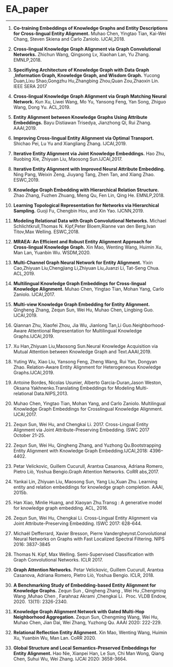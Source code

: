 # EA_paper
--------------------------------------------------

1. **Co-training Embeddings of Knowledge Graphs and Entity Descriptions for Cross-lingual Entity Alignment.** Muhao Chen, Yingtao Tian, Kai-Wei Chang, Steven Skiena and Carlo Zaniolo. IJCAI,2018.

2. **Cross-lingual Knowledge Graph Alignment via Graph Convolutional Networks.** Zhichun Wang, Qingsong Lv, Xiaohan Lan, Yu Zhang. EMNLP,2018.

3. **Specifiying Architecture of Knowledge Graph with Data Graph ,Information Graph, Knowledge Graph, and Wisdom Graph.** Yucong Duan,Lixu Shao,Gongzhu Hu,Zhangbing Zhou,Quan Zou,Zhaoxin Lin.  IEEE SERA 2017

4. **Cross-lingual Knowledge Graph Alignment via Graph Matching Neural Network.** Kun Xu, Liwei Wang, Mo Yu, Yansong Feng, Yan Song, Zhiguo Wang, Dong Yu. ACL,2019.

5. **Entity Alignment between Knowledge Graphs Using Attribute Embeddings.** Bayu Distiawan Trisedya, Jianzhong Qi, Rui Zhang. AAAI,2019.

6. **Improving Cross-lingual Entity Alignment via Optimal Transport.** Shichao Pei, Lu Yu and Xiangliang Zhang.  IJCAI,2019.

7. **Iterative Entity Alignment via Joint Knowledge Embeddings.** Hao Zhu, Ruobing Xie, Zhiyuan Liu, Maosong Sun.IJCAI,2017.

8. **Iterative Entity Alignment with Improved Neural Attribute Embedding.** Ning Pang, Weixin Zeng, Jiuyang Tang, Zhen Tan, and Xiang Zhao. ESWC,2019.

9. **Knowledge Graph Embedding with Hierarchical Relation Structure.** Zhao Zhang, Fuzhen Zhuang, Meng Qu, Fen Lin, Qing He. EMNLP,2018.

10. **Learning Topological Representation for Networks via Hierarchical Sampling.** Guoji Fu, Chengbin Hou, and Xin Yao. IJCNN,2019.

11. **Modeling Relational Data with Graph Convolutional Networks.** Michael Schlichtkrull,Thomas N. Kipf,Peter Bloem,Rianne van den Berg,Ivan Titov,Max Welling. ESWC,2018.

12. **MRAEA: An Efficient and Robust Entity Alignment Approach for Cross-lingual Knowledge Graph.** Xin Mao, Wenting Wang, Huimin Xu, Man Lan, Yuanbin Wu. WSDM,2020.

13. **Multi-Channel Graph Neural Network for Entity Alignment.** Yixin Cao,Zhiyuan Liu,Chengjiang Li,Zhiyuan Liu,Juanzi Li, Tat-Seng Chua. ACL,2019.

14. **Multilingual Knowledge Graph Embeddings for Cross-lingual Knowledge Alignment.** Muhao Chen, Yingtao Tian, Mohan Yang, Carlo Zaniolo. IJCAI,2017.

15. **Multi-view Knowledge Graph Embedding for Entity Alignment.** Qingheng Zhang, Zequn Sun, Wei Hu, Muhao Chen, Lingbing Guo. IJCAI,2019.

16. Qiannan Zhu, Xiaofei Zhou, Jia Wu, Jianlong Tan,Li Guo.Neighborhood-Aware Attentional Representation for Multilingual Knowledge Graphs.IJCAI,2019.

17. Xu Han,Zhiyuan Liu,Maosong Sun.Neural Knowledge Acquisition via Mutual Attention between Knowledge Graph and Text.AAAI,2019.

18. Yuting Wu, Xiao Liu, Yansong Feng, Zheng Wang, Rui Yan, Dongyan Zhao. Relation-Aware Entity Alignment for Heterogeneous Knowledge Graphs.IJCAI,2019.

19. Antoine Bordes, Nicolas Usunier, Alberto Garcia-Duran,Jason Weston, Oksana Yakhnenko.Translating Embeddings for Modeling Multi-relational Data.NIPS,2013.

20. Muhao Chen, Yingtao Tian, Mohan Yang, and Carlo Zaniolo. Multilingual Knowledge Graph Embeddings for Crosslingual Knowledge Alignment. IJCAI,2017.

21. Zequn Sun, Wei Hu, and Chengkai Li. 2017. Cross-Lingual Entity Alignment via Joint Attribute-Preserving Embedding. ISWC 2017 October 21-25.

22. Zequn Sun, Wei Hu, Qingheng Zhang, and Yuzhong Qu.Bootstrapping Entity Alignment with Knowledge Graph Embedding.IJCAI,2018: 4396–4402.

23. Petar Velickovic, Guillem Cucurull, Arantxa Casanova, Adriana Romero, Pietro Liò, Yoshua Bengio.Graph Attention Networks. CoRR abs,2017.

24. Yankai Lin, Zhiyuan Liu, Maosong Sun, Yang Liu,Xuan Zhu. Learning entity and relation embeddings for knowledge graph completion. AAAI, 2015b.

25. Han Xiao, Minlie Huang, and Xiaoyan Zhu.Transg : A generative model for knowledge graph embedding. ACL, 2016.

26. Zequn Sun, Wei Hu, Chengkai Li. Cross-Lingual Entity Alignment via Joint Attribute-Preserving Embedding. ISWC 2017: 628-644.

25. Michaël Defferrard, Xavier Bresson, Pierre Vandergheynst.Convolutional Neural Networks on Graphs with Fast Localized Spectral Filtering. NIPS 2016: 3837-3845

28. Thomas N. Kipf, Max Welling. Semi-Supervised Classification with Graph Convolutional Networks. ICLR 2017.

29. **Graph Attention Networks.** Petar Velickovic, Guillem Cucurull, Arantxa Casanova, Adriana Romero, Pietro Liò, Yoshua Bengio. ICLR, 2018.

30. **A Benchmarking Study of Embedding-based Entity Alignment for Knowledge Graphs.** Zequn Sun , Qingheng Zhang , Wei Hu ,Chengming Wang ,Muhao Chen , Farahnaz Akrami ,Chengkai Li.  Proc. VLDB Endow, 2020. 13(11): 2326-2340.

31. **Knowledge Graph Alignment Network with Gated Multi-Hop Neighborhood Aggregation.** Zequn Sun, Chengming Wang, Wei Hu, Muhao Chen, Jian Dai, Wei Zhang, Yuzhong Qu. AAAI 2020: 222-229.

32. **Relational Reflection Entity Alignment.** Xin Mao, Wenting Wang, Huimin Xu, Yuanbin Wu, Man Lan.  CoRR 2020.

33. **Global Structure and Local Semantics-Preserved Embeddings for Entity Alignment.** Hao Nie, Xianpei Han, Le Sun, Chi Man Wong, Qiang Chen, Suhui Wu, Wei Zhang.  IJCAI 2020: 3658-3664.
